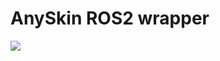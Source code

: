 # AnySkin ROS2 wrapper
<a href="https://github.com/danielsanjosepro/anyskin_ros2/actions/workflows/docker_build.yml"><img src="https://github.com/danielsanjosepro/anyskin_ros2/actions/workflows/docker_build.yml/badge.svg"/></a>




